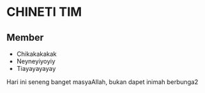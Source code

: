 # CHINETI TIM
## Member
- Chikakakakak
- Neyneyiyoyiy
- Tiayayayayay

Hari ini seneng banget masyaAllah,
bukan dapet inimah
berbunga2
